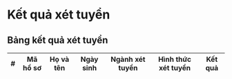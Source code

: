 # Kết quả xét tuyển

## Bảng kết quả xét tuyển

| # | Mã hồ sơ | Họ và tên | Ngày sinh | Ngành xét tuyển | Hình thức xét tuyển | Kết quả |
| --- | --- | --- | --- | --- | --- | --- |
